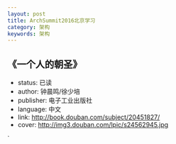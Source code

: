 ```yaml
---
layout: post
title: ArchSummit2016北京学习
category: 架构
keywords: 架构
---
```


## 《一个人的朝圣》

- status: 已读
- author: 钟晨鸣/徐少培
- publisher: 电子工业出版社
- language: 中文
- link: http://book.douban.com/subject/20451827/
- cover: http://img3.douban.com/lpic/s24562945.jpg

`
